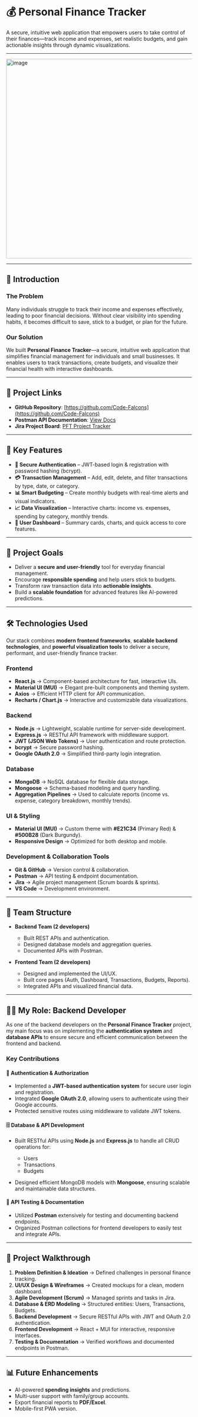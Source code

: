 # 💰 Personal Finance Tracker

A secure, intuitive web application that empowers users to take control of their finances—track income and expenses, set realistic budgets, and gain actionable insights through dynamic visualizations.

---

<img width="960" height="540" alt="image" src="https://github.com/user-attachments/assets/74b177e7-006e-4878-ae77-50a681c81828" />

---

## 📝 Introduction

### The Problem

Many individuals struggle to track their income and expenses effectively, leading to poor financial decisions. Without clear visibility into spending habits, it becomes difficult to save, stick to a budget, or plan for the future.

### Our Solution

We built **Personal Finance Tracker**—a secure, intuitive web application that simplifies financial management for individuals and small businesses. It enables users to track transactions, create budgets, and visualize their financial health with interactive dashboards.

---

## 🔗 Project Links

* **GitHub Repository**: [https://github.com/Code-Falcons](https://github.com/Code-Falcons)
* **Postman API Documentation**: [View Docs](https://documenter.getpostman.com/view/27338446/2sB3HjLfyS)
* **Jira Project Board**: [PFT Project Tracker](https://bahaaisl10.atlassian.net/jira/software/projects/PFT/summary)

---

## 🚀 Key Features

* **🔐 Secure Authentication** – JWT-based login & registration with password hashing (bcrypt).
* **💳 Transaction Management** – Add, edit, delete, and filter transactions by type, date, or category.
* **📊 Smart Budgeting** – Create monthly budgets with real-time alerts and visual indicators.
* **📈 Data Visualization** – Interactive charts: income vs. expenses, spending by category, monthly trends.
* **📌 User Dashboard** – Summary cards, charts, and quick access to core features.

---

## 🎯 Project Goals

* Deliver a **secure and user-friendly** tool for everyday financial management.
* Encourage **responsible spending** and help users stick to budgets.
* Transform raw transaction data into **actionable insights**.
* Build a **scalable foundation** for advanced features like AI-powered predictions.

---

## 🛠️ Technologies Used

Our stack combines **modern frontend frameworks**, **scalable backend technologies**, and **powerful visualization tools** to deliver a secure, performant, and user-friendly finance tracker.

### **Frontend**

* **React.js** → Component-based architecture for fast, interactive UIs.
* **Material UI (MUI)** → Elegant pre-built components and theming system.
* **Axios** → Efficient HTTP client for API communication.
* **Recharts / Chart.js** → Interactive and customizable data visualizations.

### **Backend**

* **Node.js** → Lightweight, scalable runtime for server-side development.
* **Express.js** → RESTful API framework with middleware support.
* **JWT (JSON Web Tokens)** → User authentication and route protection.
* **bcrypt** → Secure password hashing.
* **Google OAuth 2.0** → Simplified third-party login integration.

### **Database**

* **MongoDB** → NoSQL database for flexible data storage.
* **Mongoose** → Schema-based modeling and query handling.
* **Aggregation Pipelines** → Used to calculate reports (income vs. expense, category breakdown, monthly trends).

### **UI & Styling**

* **Material UI (MUI)** → Custom theme with **#E21C34** (Primary Red) & **#500B28** (Dark Burgundy).
* **Responsive Design** → Optimized for both desktop and mobile.

### **Development & Collaboration Tools**

* **Git & GitHub** → Version control & collaboration.
* **Postman** → API testing & endpoint documentation.
* **Jira** → Agile project management (Scrum boards & sprints).
* **VS Code** → Development environment.

---

## 👥 Team Structure

* **Backend Team (2 developers)**

  * Built REST APIs and authentication.
  * Designed database models and aggregation queries.
  * Documented APIs with Postman.

* **Frontend Team (2 developers)**

  * Designed and implemented the UI/UX.
  * Built core pages (Auth, Dashboard, Transactions, Budgets, Reports).
  * Integrated APIs and visualized financial data.

---

## 👨‍💻 My Role: Backend Developer

As one of the backend developers on the **Personal Finance Tracker** project, my main focus was on implementing the **authentication system** and **database APIs** to ensure secure and efficient communication between the frontend and backend.

### **Key Contributions**

#### 🔐 Authentication & Authorization

* Implemented a **JWT-based authentication system** for secure user login and registration.
* Integrated **Google OAuth 2.0**, allowing users to authenticate using their Google accounts.
* Protected sensitive routes using middleware to validate JWT tokens.

#### 🗄️ Database & API Development

* Built RESTful APIs using **Node.js** and **Express.js** to handle all CRUD operations for:

  * Users
  * Transactions
  * Budgets
* Designed efficient MongoDB models with **Mongoose**, ensuring scalable and maintainable data structures.

#### 🧪 API Testing & Documentation

* Utilized **Postman** extensively for testing and documenting backend endpoints.
* Organized Postman collections for frontend developers to easily test and integrate APIs.

---

## 📌 Project Walkthrough

1. **Problem Definition & Ideation** → Defined challenges in personal finance tracking.
2. **UI/UX Design & Wireframes** → Created mockups for a clean, modern dashboard.
3. **Agile Development (Scrum)** → Managed sprints and tasks in Jira.
4. **Database & ERD Modeling** → Structured entities: Users, Transactions, Budgets.
5. **Backend Development** → Secure RESTful APIs with JWT and OAuth 2.0 authentication.
6. **Frontend Development** → React + MUI for interactive, responsive interfaces.
7. **Testing & Documentation** → Verified workflows and documented endpoints in Postman.

---

## 📊 Future Enhancements

* AI-powered **spending insights** and predictions.
* Multi-user support with family/group accounts.
* Export financial reports to **PDF/Excel**.
* Mobile-first PWA version.

